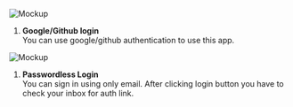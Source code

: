 ![Mockup](https://github.com/woywro/Linkly/blob/docs/docs/Login/img/screenshot1.png)

<ol>
  <li><b>Google/Github login</b><br/>You can use google/github authentication to use this app.</li>
</ol>

![Mockup](https://github.com/woywro/Linkly/blob/docs/docs/Login/img/screenshot2.png)

<ol>
  <li><b>Passwordless Login</b><br/>You can sign in using only email. After clicking login button you have to check your inbox for auth link.</li>
</ol>

